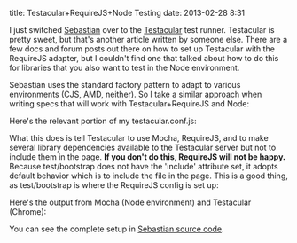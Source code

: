 title: Testacular+RequireJS+Node Testing
date: 2013-02-28 8:31

I just switched [Sebastian](http://mandarinconlabarba.github.com/sebastian/) over to the
[Testacular](http://testacular.github.com/0.6.0/index.html) test runner. Testacular is pretty sweet, but that's
another article written by someone else. There are a few docs and forum posts out there on how to set up
Testacular with the RequireJS adapter, but I couldn't find one that talked about how to do this for libraries
that you also want to test in the Node environment.

Sebastian uses the standard factory pattern to adapt to various environments (CJS, AMD, neither). So I take a similar
approach when writing specs that will work with Testacular+RequireJS and Node:

<script src="https://gist.github.com/MandarinConLaBarba/5066835.js"></script>

Here's the relevant portion of my testacular.conf.js:

<script src="https://gist.github.com/MandarinConLaBarba/5066913.js"></script>

What this does is tell Testacular to use Mocha, RequireJS, and to make several library dependencies available to the Testacular
server but not to include them in the page. **If you don't do this, RequireJS will not be happy.**
Because test/bootstrap does not have the 'include' attribute set, it adopts default behavior which is to include the file in the page.
This is a good thing, as test/bootstrap is where the RequireJS config is set up:

<script src="https://gist.github.com/MandarinConLaBarba/5066968.js"></script>

Here's the output from Mocha (Node environment) and Testacular (Chrome):

<script src="https://gist.github.com/MandarinConLaBarba/5067049.js"></script>

You can see the complete setup in [Sebastian source code](https://github.com/MandarinConLaBarba/sebastian/tree/dev).

